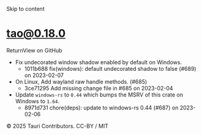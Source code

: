 Skip to content
# tao@0.18.0
ReturnView on GitHub
  * Fix undecorated window shadow enabled by default on Windows. 
    * 1011b688 fix(windows): default undecorated shadow to false (#689) on 2023-02-07
  * On Linux, Add wayland raw handle methods. (#685) 
    * 3ce71295 Add missing change file in #685 on 2023-02-04
  * Update `windows-rs` to `0.44` which bumps the MSRV of this crate on Windows to `1.64`. 
    * 8971d731 chore(deps): update to windows-rs 0.44 (#687) on 2023-02-06


© 2025 Tauri Contributors. CC-BY / MIT
